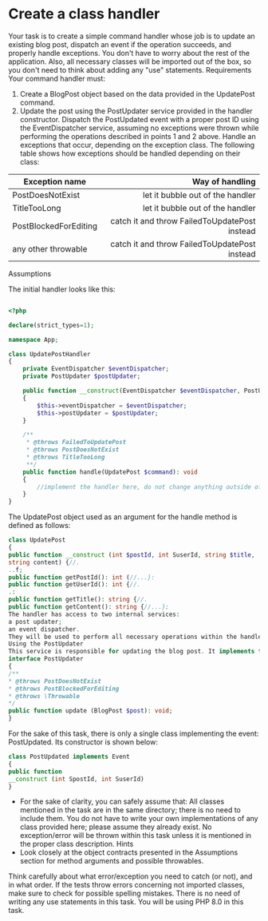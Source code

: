 # Create a class handler
Your task is to create a simple command handler whose job is to update an
existing blog post, dispatch an event if the operation succeeds, and
properly handle exceptions.
You don't have to worry about the rest of the application. Also, all necessary
classes will be imported out of the box, so you don't need to think about
adding any "use" statements.
Requirements
Your command handler must:
1. Create a BlogPost object based on the data provided in the
UpdatePost command.
2. Update the post using the PostUpdater service provided in the handler
constructor.
Dispatch the PostUpdated event with a proper post ID using the
EventDispatcher service, assuming no exceptions were thrown while
performing the operations described in points 1 and 2 above.
Handle an exceptions that occur, depending on the exception class.
The following table shows how exceptions should be handled depending on
their class:

| Exception name                      | Way of handling                     |
| ----------------------------------- | ----------------------------------: |
| PostDoesNotExist                    | let it bubble out of the handler    |
| TitleTooLong                        | let it bubble out of the handler    |
| PostBlockedForEditing               | catch it and throw FailedToUpdatePost instead |
| any other throwable                 | catch it and throw FailedToUpdatePost instead |

Assumptions

The initial handler looks like this:

```php

<?php

declare(strict_types=1);

namespace App;

class UpdatePostHandler
{
    private EventDispatcher $eventDispatcher;
    private PostUpdater $postUpdater;

    public function __construct(EventDispatcher $eventDispatcher, PostUpdater $postUpdater)
    {
        $this->eventDispatcher = $eventDispatcher;
        $this->postUpdater = $postUpdater;
    }

    /**
     * @throws FailedToUpdatePost
     * @throws PostDoesNotExist
     * @throws TitleTooLong
     **/
    public function handle(UpdatePost $command): void
    {
        //implement the handler here, do not change anything outside of this method's body!
    }
}

```


The UpdatePost object used as an argument for the handle method is defined as follows:

```php
class UpdatePost
{
public function __construct (int $postId, int SuserId, string $title,
string content) {//.
..f;
public function getPostId(): int (//...}:
public function getUserId(): int {//.
.:
public function getTitle(): string {//.
public function getContent(): string {//...};
The handler has access to two internal services:
a post updater;
an event dispatcher.
They will be used to perform all necessary operations within the handler.
Using the PostUpdater
This service is responsible for updating the blog post. It implements the following interface:
interface PostUpdater
{
/**
* @throws PostDoesNotExist
* @throws PostBlockedForEditing
* @throws \Throwable
*/
public function update (BlogPost $post): void;
}
```

For the sake of this task, there is only a single class implementing the event: PostUpdated. Its constructor is
shown below:

```php
class PostUpdated implements Event
{
public function
__construct (int SpostId, int SuserId)
}
```

* For the sake of clarity, you can safely assume that:
All classes mentioned in the task are in the same directory; there is no need to include them.
You do not have to write your own implementations of any class provided here; please assume they
already exist.
No exception/error will be thrown within this task unless it is mentioned in the proper class description.
Hints
* Look closely at the object contracts presented in the Assumptions section for method arguments and
possible throwables.

Think carefully about what error/exception you need to catch (or not), and in what order.
If the tests throw errors concerning not imported classes, make sure to check for possible spelling
mistakes. There is no need of writing any use statements in this task.
You will be using PHP 8.0 in this task.


 

